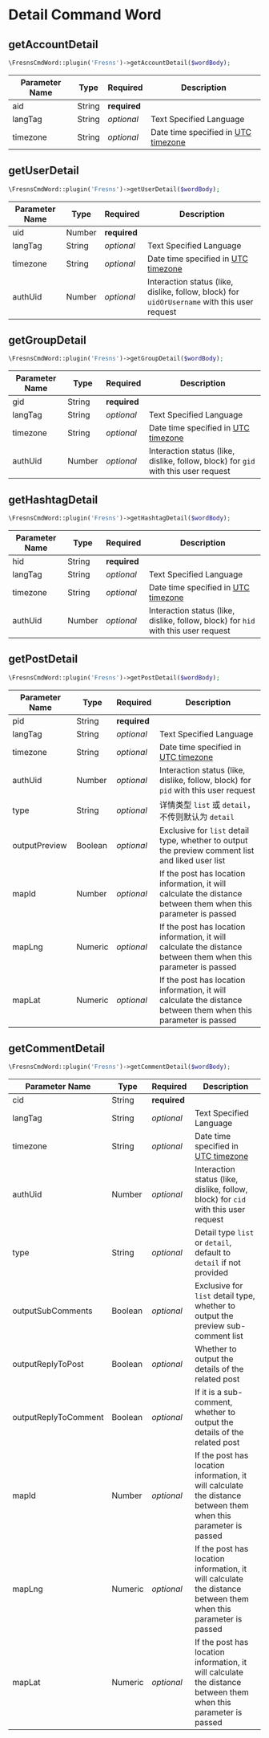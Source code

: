 # Detail Command Word

## getAccountDetail

```php
\FresnsCmdWord::plugin('Fresns')->getAccountDetail($wordBody);
```
| Parameter Name | Type | Required | Description |
| --- | --- | --- | --- |
| aid | String | **required** |  |
| langTag | String | *optional* | Text Specified Language |
| timezone | String | *optional* | Date time specified in [UTC timezone](../../database/dictionary/timezone.md) |

## getUserDetail

```php
\FresnsCmdWord::plugin('Fresns')->getUserDetail($wordBody);
```
| Parameter Name | Type | Required | Description |
| --- | --- | --- | --- |
| uid | Number | **required** |  |
| langTag | String | *optional* | Text Specified Language |
| timezone | String | *optional* | Date time specified in [UTC timezone](../../database/dictionary/timezone.md) |
| authUid | Number | *optional* | Interaction status (like, dislike, follow, block) for `uidOrUsername` with this user request |

## getGroupDetail

```php
\FresnsCmdWord::plugin('Fresns')->getGroupDetail($wordBody);
```
| Parameter Name | Type | Required | Description |
| --- | --- | --- | --- |
| gid | String | **required** |  |
| langTag | String | *optional* | Text Specified Language |
| timezone | String | *optional* | Date time specified in [UTC timezone](../../database/dictionary/timezone.md) |
| authUid | Number | *optional* | Interaction status (like, dislike, follow, block) for `gid` with this user request |

## getHashtagDetail

```php
\FresnsCmdWord::plugin('Fresns')->getHashtagDetail($wordBody);
```
| Parameter Name | Type | Required | Description |
| --- | --- | --- | --- |
| hid | String | **required** |  |
| langTag | String | *optional* | Text Specified Language |
| timezone | String | *optional* | Date time specified in [UTC timezone](../../database/dictionary/timezone.md) |
| authUid | Number | *optional* | Interaction status (like, dislike, follow, block) for `hid` with this user request |

## getPostDetail

```php
\FresnsCmdWord::plugin('Fresns')->getPostDetail($wordBody);
```
| Parameter Name | Type | Required | Description |
| --- | --- | --- | --- |
| pid | String | **required** |  |
| langTag | String | *optional* | Text Specified Language |
| timezone | String | *optional* | Date time specified in [UTC timezone](../../database/dictionary/timezone.md) |
| authUid | Number | *optional* | Interaction status (like, dislike, follow, block) for `pid` with this user request |
| type | String | *optional* | 详情类型 `list` 或 `detail`，不传则默认为 `detail` |
| outputPreview | Boolean | *optional* | Exclusive for `list` detail type, whether to output the preview comment list and liked user list |
| mapId | Number | *optional* | If the post has location information, it will calculate the distance between them when this parameter is passed |
| mapLng | Numeric | *optional* | If the post has location information, it will calculate the distance between them when this parameter is passed |
| mapLat | Numeric | *optional* | If the post has location information, it will calculate the distance between them when this parameter is passed |

## getCommentDetail

```php
\FresnsCmdWord::plugin('Fresns')->getCommentDetail($wordBody);
```
| Parameter Name | Type | Required | Description |
| --- | --- | --- | --- |
| cid | String | **required** |  |
| langTag | String | *optional* | Text Specified Language |
| timezone | String | *optional* | Date time specified in [UTC timezone](../../database/dictionary/timezone.md) |
| authUid | Number | *optional* | Interaction status (like, dislike, follow, block) for `cid` with this user request |
| type | String | *optional* | Detail type `list` or `detail`, default to `detail` if not provided |
| outputSubComments | Boolean | *optional* | Exclusive for `list` detail type, whether to output the preview sub-comment list |
| outputReplyToPost | Boolean | *optional* | Whether to output the details of the related post |
| outputReplyToComment | Boolean | *optional* | If it is a sub-comment, whether to output the details of the related post |
| mapId | Number | *optional* | If the post has location information, it will calculate the distance between them when this parameter is passed |
| mapLng | Numeric | *optional* | If the post has location information, it will calculate the distance between them when this parameter is passed |
| mapLat | Numeric | *optional* | If the post has location information, it will calculate the distance between them when this parameter is passed |
